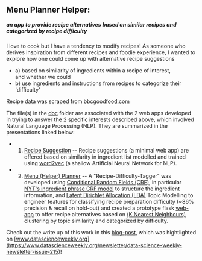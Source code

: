 ## Menu Planner Helper:   
***an app to provide recipe alternatives based on similar recipes and categorized by recipe difficulty***
###  

I love to cook but I have a tendency to modify recipes!
As someone who derives inspiration from different recipes and foodie experience, I wanted to explore how one could come up with alternative recipe suggestions 
- a) based on similarity of ingredients within a recipe of interest,   
and whether we could  
- b) use ingredients and instructions from recipes to categorize their 'difficulty'

Recipe data was scraped from [bbcgoodfood.com](www.bbcgoodfood.com)

The file(s) in the [doc](https://github.com/hengrumay/recipes/tree/master/docs) folder are associated with the 2 web apps developed in trying to answer the 2 specific interests described above, which involved Natural Language Processing (NLP). They are summarized in the presentations linked below:  
- 1) [Recipe Suggestion](https://github.com/hengrumay/metis_project_recipes/blob/master/docs/RecipeSuggestor.pptx.pdf) -- Recipe suggestions (a minimal web app) are offered based on similarity in ingredient list modelled and trained using [word2vec](https://code.google.com/archive/p/word2vec/) (a shallow Artificial Neural Network for NLP).   

- 2) [Menu (Helper) Planner](https://github.com/hengrumay/recipes/blob/master/docs/MayMerkle-Tan_MenuPlannerHelper_updated.pdf) -- A "Recipe-Difficulty-Tagger" was developed using [Conditional Random Fields (CRF)](http://homepages.inf.ed.ac.uk/csutton/publications/crftutv2.pdf), in particular [NYT's ingredient phrase CRF model](https://open.blogs.nytimes.com/2016/04/27/structured-ingredients-data-tagging/) to structure the ingredient information, and [Latent Dirichlet Allocation (LDA)](http://www.cs.princeton.edu/~blei/papers/Blei2012.pdf) Topic Modelling to engineer features for classifying recipe preparation difficulty (~86% precision & recall on hold-out) and created a prototype flask [web-app](http://bit.ly/menuplannerhelper) to offer recipe alternatives based on [(K Nearest Neighbours)](https://en.wikipedia.org/wiki/K-nearest_neighbors_algorithm) clustering by topic similarity and categorized by difficulty.  

Check out the write up of this work in this [blog-post](https://hengrumay.github.io/MenuPlannerHelper/), which was hightlighted on [www.datascienceweekly.org](https://www.datascienceweekly.org/newsletter/data-science-weekly-newsletter-issue-215)!
